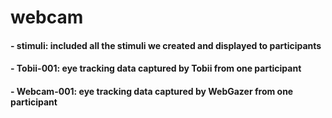 # webcam

#### - stimuli: included all the stimuli we created and displayed to participants
#### - Tobii-001: eye tracking data captured by Tobii from one participant
#### - Webcam-001: eye tracking data captured by WebGazer from one participant

